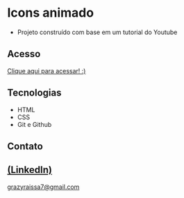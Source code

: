 # Icons animado

 - Projeto construído com base em um tutorial do Youtube

## Acesso
 [Clique aqui para acessar! :)](https://iconsanimation.vercel.app/)

## Tecnologias

- HTML
- CSS
- Git e Github

## Contato
[(LinkedIn)](https://www.linkedin.com/in/grazielly-raissa-pereira-b511342b6?utm_source=share&utm_campaign=share_via&utm_content=profile&utm_medium=android_app)
-----
grazyraissa7@gmail.com
